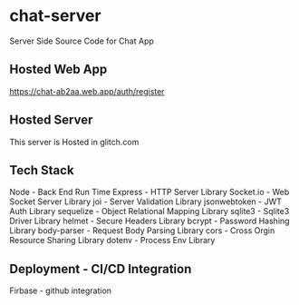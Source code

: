 # chat-server
Server Side Source Code for Chat App


## Hosted Web App
https://chat-ab2aa.web.app/auth/register


## Hosted Server

This server is Hosted in glitch.com 


## Tech Stack 
Node - Back End Run Time
Express - HTTP Server Library
Socket.io - Web Socket Server Library
joi - Server Validation Library
jsonwebtoken - JWT Auth Library
sequelize - Object Relational Mapping Library
sqlite3 - Sqlite3 Driver Library
helmet - Secure Headers Library
bcrypt - Password Hashing Library
body-parser - Request Body Parsing Library
cors - Cross Orgin Resource Sharing Library
dotenv - Process Env Library


## Deployment - CI/CD Integration 

Firbase - github integration
